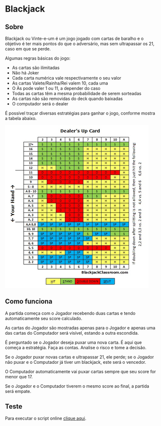 # Blackjack

## Sobre
Blackjack ou Vinte-e-um é um jogo jogado com cartas de baralho e o objetivo é ter mais pontos do que o adversário, mas sem ultrapassar os 21, caso em que se perde.

Algumas regras básicas do jogo:
- As cartas são ilimitadas
- Não há Joker
- Cada carta numérica vale respectivamente o seu valor
- As cartas Valete/Rainha/Rei valem 10, cada uma
- O Às pode valer 1 ou 11, a depender do caso
- Todas as cartas têm a mesma probabilidade de serem sorteadas
- As cartas não são removidas do deck quando baixadas
- O computador será o dealer

É possível traçar diversas estratégias para ganhar o jogo, conforme mostra a tabela abaixo.

![](img/basic-strategy-with-the-table.png)

## Como funciona
A partida começa com o Jogador recebendo duas cartas e tendo automaticamente seu score calculado.

As cartas do Jogador são mostradas apenas para o Jogador e apenas uma das cartas do Computador será visível, estando a outra escondida.

É perguntado se o Jogador deseja puxar uma nova carta. É aqui que começa a estratégia. Faça as contas. Analise o risco e tome a decisão.

Se o Jogador puxar novas cartas e ultrapassar 21, ele perde; se o Jogador não puxar e o Computador já tiver um blackjack, este será o vencedor.

O Computador automaticamente vai puxar cartas sempre que seu score for menor que 17.

Se o Jogador e o Computador tiverem o mesmo score ao final, a partida será empate.

## Teste
Para executar o script online [clique aqui](https://replit.com/@vhsenna/blackjack#main.py).
